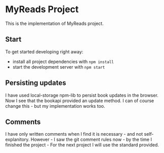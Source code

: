 # MyReads Project

This is the implementation of MyReads project.

## Start

To get started developing right away:

* install all project dependencies with `npm install`
* start the development server with `npm start`

## Persisting updates

I have used local-storage npm-lib to persist book updates in the browser. 
Now I see that the bookapi provided an update method. I can of course change
this - but my implementation works too.

## Comments
I have only written comments when I find it is necessary - and not self-explanitory.
However - I saw the git comment rules now - by the time I finished the project -
For the next project I will use the standard provided.
